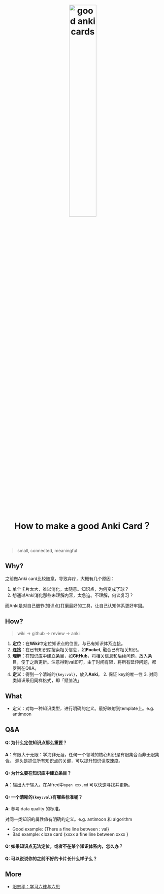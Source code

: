 <h1 align="center">
<br>
	<a href="https://ncase.me/remember/">
  <img src="https://i.imgur.com/fKPqZ14.png" alt="good anki cards" width=42%">
  </a>
  <br><br>
  How to make a good Anki Card？
  <br><br>
</h1>

> small, connected, meaningful

## Why?

之前做Anki card比较随意，导致弃疗，大概有几个原因：

1. 单个卡片太大，难以消化，太随意。知识点，为何变成了球？
2. 想通过Anki消化那些未理解内容，太急迫。不理解，何谈复习？

而Anki是对自己细节(知识点)打磨最好的工具，让自己认知体系更好牢固。

## How?

> wiki -> github -> review -> anki

1. **定位**：在**Wiki**中定位知识点的位置，与已有知识体系连接。
1. **连接**：在已有知识库搜索相关信息，如**Pocket**, 融合已有相关知识。
1. **理解**：在知识库中建立条目，如**GitHub**，将相关信息和后续问题，放入条目，便于之后更新。注意得到val即可，由于时间有限，将所有延伸问题，都罗列在Q&A。
1. **定义**：得到一个清晰的`{key:val}`，放入**Anki**。
	2. 保证 key的唯一性
	3. 对同类知识采用同样格式，即「赋值法」 


## What 

* 定义：对每一种知识类型，进行明确的定义。最好映射到template上。e.g. antimoon

## Q&A

#### Q: 为什么定位知识点那么重要？

**A**：有限大于无限：学海非无涯，任何一个领域的核心知识是有限集合而非无限集合。
源头是抓住所有知识点的关键，可以提升知识读取速度。

#### Q: 为什么要在知识库中建立条目？

**A**：输出大于输入。在Alfred中`open xxx.md` 可以快速寻找并更新。

#### Q: 一个清晰的`{key:val}`有哪些标准呢？

**A**: 参考 data quality 的标准。

对同一类知识的属性值有明确的定义。e.g. antimoon 和 algorithm

* Good example: {There a fine line between : val}
* Bad example: cloze card {xxxx a fine line between xxxx }

#### Q: 如果知识点无法定位，或者不在某个知识体系内，怎么办？

#### Q: 可以说说你的之前不好的卡片长什么样子么？

## More

* [阳志平：学习六律与六思](http://www.36xue.com/article/70)
